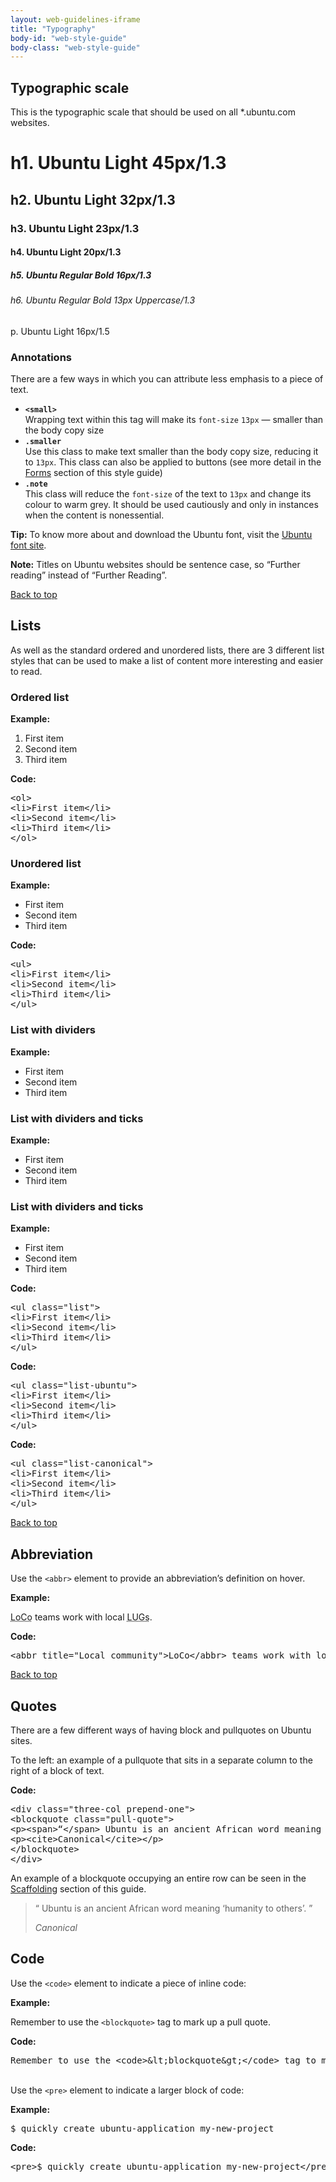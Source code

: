 ```yaml
---
layout: web-guidelines-iframe
title: "Typography"
body-id: "web-style-guide"
body-class: "web-style-guide"
---
```


<div class="row">

<h2 id="typographic-scale">Typographic scale</h2>
<p>This is the typographic scale that should be used on all *.ubuntu.com websites.</p>

<div class="eight-col">

<h1>h1. Ubuntu Light 45px/1.3</h1>
<h2>h2. Ubuntu Light 32px/1.3</h2>
<h3>h3. Ubuntu Light 23px/1.3</h3>
<h4>h4. Ubuntu Light 20px/1.3</h4>
<h5>h5. Ubuntu Regular Bold 16px/1.3</h5>
<h6>h6. Ubuntu Regular Bold 13px Uppercase/1.3</h6>
<p>p. Ubuntu Light 16px/1.5</p>

<h3>Annotations</h3>
<p>There are a few ways in which you can attribute less emphasis to a piece of text.</p>
<ul>
<li><strong><code>&lt;small&gt;</code></strong><br />
Wrapping text within this tag will make its <code>font-size</code> <code>13px</code> &mdash; smaller than the body copy size</li>
<li><strong><code>.smaller</code></strong><br />
Use this class to make text smaller than the body copy size, reducing it to <code>13px</code>. This class can also be applied to buttons (see more detail in the <a href="/web-style-guide/forms.html">Forms</a> section of this style guide)</li>
<li><strong><code>.note</code></strong><br />
This class will reduce the <code>font-size</code> of the text to <code>13px</code> and change its colour to warm grey. It should be used cautiously and only in instances when the content is nonessential.</li>
</ul>
</div>
<div class="four-col">
<div class="box">
<p><strong>Tip:</strong> To know more about and download the Ubuntu font, visit the <a href="http://font.ubuntu.com">Ubuntu font site</a>.</p>
</div>
<div class="box">
<p><strong>Note:</strong> Titles on Ubuntu websites should be sentence case, so &#8220;Further reading&#8221; instead of &#8220;Further Reading&#8221;.</p>
</div>

</div>

</div>

<div class="row">
<div class="link-top"><a href="#">Back to top</a></div>
<h2 id="lists">Lists</h2>
<div class="eight-col">
<p>As well as the standard ordered and unordered lists, there are 3 different list styles that can be used to make a list of content more interesting and easier to read.</p>
</div>
<div class="four-col">
<h3>Ordered list</h3>
<p class="smaller note"><strong>Example:</strong></p>
<ol>
<li>First item</li>
<li>Second item</li>
<li>Third item</li>
</ol>
<p class="smaller note"><strong>Code:</strong></p>
<pre>&lt;ol&gt;
&lt;li&gt;First item&lt;/li&gt;
&lt;li&gt;Second item&lt;/li&gt;
&lt;li&gt;Third item&lt;/li&gt;
&lt;/ol&gt;</pre>
</div>
<div class="four-col">
<h3>Unordered list</h3>
<p class="smaller note"><strong>Example:</strong></p>
<ul>
<li>First item</li>
<li>Second item</li>
<li>Third item</li>
</ul>
<p class="smaller note"><strong>Code:</strong></p>
<pre>&lt;ul&gt;
&lt;li&gt;First item&lt;/li&gt;
&lt;li&gt;Second item&lt;/li&gt;
&lt;li&gt;Third item&lt;/li&gt;
&lt;/ul&gt;</pre>
</div>
<div class="four-col">
</div>

<div class="four-col">
<h3>List with dividers</h3>
<p class="smaller note"><strong>Example:</strong></p>
<ul class="list">
<li>First item</li>
<li>Second item</li>
<li>Third item</li>
</ul>
</div>
<div class="four-col">
<h3>List with dividers and ticks</h3>
<p class="smaller note"><strong>Example:</strong></p>
<ul class="list-ubuntu">
<li>First item</li>
<li>Second item</li>
<li>Third item</li>
</ul>
</div>
<div class="four-col">
<h3>List with dividers and ticks</h3>
<p class="smaller note"><strong>Example:</strong></p>
<ul class="list-canonical">
<li>First item</li>
<li>Second item</li>
<li>Third item</li>
</ul>
</div>

<div class="four-col">
<p class="smaller note"><strong>Code:</strong></p>
<pre>&lt;ul class="list"&gt;
&lt;li&gt;First item&lt;/li&gt;
&lt;li&gt;Second item&lt;/li&gt;
&lt;li&gt;Third item&lt;/li&gt;
&lt;/ul&gt;</pre>
</div>
<div class="four-col">
<p class="smaller note"><strong>Code:</strong></p>
<pre>&lt;ul class="list-ubuntu"&gt;
&lt;li&gt;First item&lt;/li&gt;
&lt;li&gt;Second item&lt;/li&gt;
&lt;li&gt;Third item&lt;/li&gt;
&lt;/ul&gt;</pre>
</div>
<div class="four-col">
<p class="smaller note"><strong>Code:</strong></p>
<pre>&lt;ul class="list-canonical"&gt;
&lt;li&gt;First item&lt;/li&gt;
&lt;li&gt;Second item&lt;/li&gt;
&lt;li&gt;Third item&lt;/li&gt;
&lt;/ul&gt;</pre>
</div>
</div>

<div class="row">
<div class="link-top"><a href="#">Back to top</a></div>
<div class="eight-col">
<h2 id="abbr">Abbreviation</h2>

<p>Use the <code>&lt;abbr&gt;</code> element to provide an abbreviation&#8217;s definition on hover.</p>

<p class="smaller note"><strong>Example:</strong></p>

<p><abbr title="Local community">LoCo</abbr> teams work with local <abbr title="Linux User Groups">LUGs</abbr>.</p>

<p class="smaller note"><strong>Code:</strong></p>
<pre>&lt;abbr title="Local community"&gt;LoCo&lt;/abbr&gt; teams work with local &lt;abbr title="Linux User Groups"&gt;LUGs&lt;/abbr&gt;</pre>
</div>
</div>

<div class="row">
<div class="link-top"><a href="#">Back to top</a></div>
<h2 id="quotes">Quotes</h2>

<div class="eight-col">
<p>There are a few different ways of having block and pullquotes on Ubuntu sites.</p>
<p>To the left: an example of a pullquote that sits in a separate column to the right of a block of text.</p>
<p class="smaller note"><strong>Code:</strong></p>
<pre>&lt;div class="three-col prepend-one"&gt;
&lt;blockquote class="pull-quote"&gt;
&lt;p&gt;&lt;span&gt;“&lt;/span&gt; Ubuntu is an ancient African word meaning 'humanity to others'. &lt;span&gt;”&lt;/span&gt;&lt;/p&gt;
&lt;p&gt;&lt;cite&gt;Canonical&lt;/cite&gt;&lt;/p&gt;
&lt;/blockquote&gt;
&lt;/div&gt;</pre>
<p>An example of a blockquote occupying an entire row can be seen in the <a href="http://design.ubuntu.com/web-style-guide/scaffolding#rows">Scaffolding</a> section of this guide.</p>                    
</div>
<div class="three-col prepend-one">
<blockquote class="pull-quote">
<p><span>“</span>&nbsp;Ubuntu is an ancient African word meaning &#8216;humanity to others&#8217;.&nbsp;<span>”</span> </p>
<p><cite>Canonical</cite></p>
</blockquote>
</div>
</div>

<div class="row no-border">
<h2 id="code">Code</h2>
<p>Use the <code>&lt;code&gt;</code> element to indicate a piece of inline code:</p>

<p class="smaller note"><strong>Example:</strong></p>
<p>Remember to use the <code>&lt;blockquote&gt;</code> tag to mark up a pull quote.</p>

<p class="smaller note"><strong>Code:</strong></p>
<pre>Remember to use the &lt;code&gt;&amp;lt;blockquote&amp;gt;&lt;/code&gt; tag to mark up a pull quote.</pre>

<p><br />Use the <code>&lt;pre&gt;</code> element to indicate a larger block of code:</p>

<p class="smaller note"><strong>Example:</strong></p>
<pre>$ quickly create ubuntu-application my-new-project</pre>
<p class="smaller note"><strong>Code:</strong></p>
<pre>&lt;pre&gt;$ quickly create ubuntu-application my-new-project&lt;/pre&gt;</pre>

</div>     
